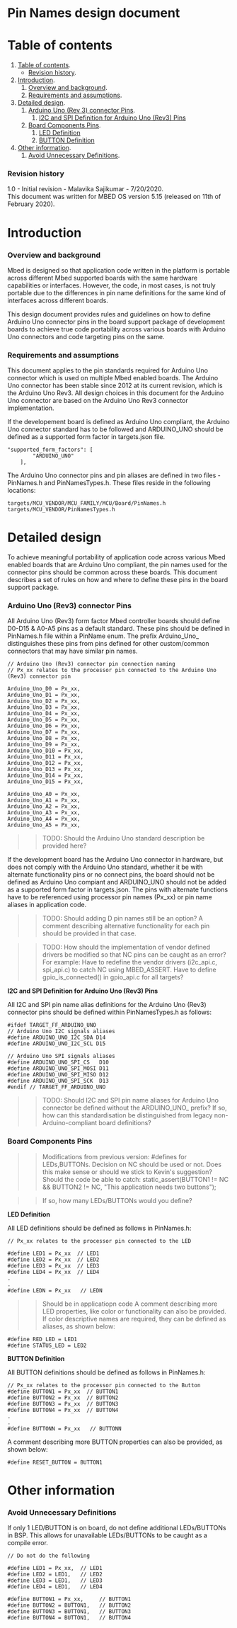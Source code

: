 # Pin Names design document

# Table of contents

1. [Table of contents](#table-of-contents).
    * [Revision history](#revision-history).
1. [Introduction](#introduction).
    1. [Overview and background](#overview-and-background).
    1. [Requirements and assumptions](#requirements-and-assumptions).
1. [Detailed design](#detailed-design).
    1. [Arduino Uno (Rev 3) connector Pins](#arduino-uno-rev-3-connector-pins).
        1. [I2C and SPI Definition for Arduino Uno (Rev3) Pins](#i2c-definition-for-arduino-uno-rev3-pins)
    1. [Board Components Pins](#board-components-pins).
        1. [LED Definition](#led-definition)
        1. [BUTTON Definition](#button-definition)
1. [Other information](#other-information).
    1. [Avoid Unnecessary Definitions](#avoid-unnecessary-definitions).


### Revision history

1.0 - Initial revision - Malavika Sajikumar - 7/20/2020.  
This document was written for MBED OS version 5.15 (released on 11th of February 2020).

# Introduction

### Overview and background

Mbed is designed so that application code written in the platform is portable across different Mbed supported boards with the same hardware capabilities or interfaces. However, the code, in most cases, is not truly portable due to the differences in pin name definitions for the same kind of interfaces across different boards. 

This design document provides rules and guidelines on how to define Arduino Uno connector pins in the board support package of development boards to achieve true code portability across various boards with Arduino Uno connectors and code targeting pins on the same. 

### Requirements and assumptions

This document applies to the pin standards required for Arduino Uno connector which is used on multiple Mbed enabled boards. The Arduino Uno connector has been stable since 2012 at its current revision, which is the Arduino Uno Rev3. All design choices in this document for the Arduino Uno connector are based on the Arduino Uno Rev3 connector implementation.

If the developement board is defined as Arduino Uno compliant, the Arduino Uno connector standard has to be followed and ARDUINO_UNO should be defined as a supported form factor in targets.json file.

    "supported_form_factors": [
            "ARDUINO_UNO"
        ],

The Arduino Uno connector pins and pin aliases are defined in two files - PinNames.h and PinNamesTypes.h. These files reside in the following locations:

    targets/MCU_VENDOR/MCU_FAMILY/MCU/Board/PinNames.h
    targets/MCU_VENDOR/PinNamesTypes.h


# Detailed design

To achieve meaningful portability of application code across various Mbed enabled boards that are Arduino Uno compliant, the pin names used for the connector pins should be common across these boards. This document describes a set of rules on how and where to define these pins in the board support package.

### Arduino Uno (Rev3) connector Pins

All Arduino Uno (Rev3) form factor Mbed controller boards should define D0-D15 & A0-A5 pins as a default standard. These pins should be defined in PinNames.h file within a PinName enum. The prefix Arduino_Uno_ distinguishes these pins from pins defined for other custom/common connectors that may have similar pin names. 

    // Arduino Uno (Rev3) connector pin connection naming  
    // Px_xx relates to the processor pin connected to the Arduino Uno (Rev3) connector pin

    Arduino_Uno_D0 = Px_xx,
    Arduino_Uno_D1 = Px_xx,
    Arduino_Uno_D2 = Px_xx,
    Arduino_Uno_D3 = Px_xx,
    Arduino_Uno_D4 = Px_xx,
    Arduino_Uno_D5 = Px_xx,
    Arduino_Uno_D6 = Px_xx,
    Arduino_Uno_D7 = Px_xx,
    Arduino_Uno_D8 = Px_xx,
    Arduino_Uno_D9 = Px_xx,
    Arduino_Uno_D10 = Px_xx,
    Arduino_Uno_D11 = Px_xx,
    Arduino_Uno_D12 = Px_xx,
    Arduino_Uno_D13 = Px_xx,
    Arduino_Uno_D14 = Px_xx,
    Arduino_Uno_D15 = Px_xx,

    Arduino_Uno_A0 = Px_xx,
    Arduino_Uno_A1 = Px_xx,
    Arduino_Uno_A2 = Px_xx,
    Arduino_Uno_A3 = Px_xx,
    Arduino_Uno_A4 = Px_xx,
    Arduino_Uno_A5 = Px_xx,

>>TODO: Should the Arduino Uno standard description be provided here?

If the development board has the Arduino Uno connector in hardware, but does not comply with the Arduino Uno standard, whether it be with alternate functionality pins or no connect pins, the board should not be defined as Arduino Uno compiant and ARDUINO_UNO should not be added as a supported form factor in targets.json. The pins with alternate functions have to be referenced using processor pin names (Px_xx) or pin name aliases in application code. 

>>TODO: Should adding D pin names still be an option? A comment describing alternative functionality for each pin should be provided in that case. 

>>TODO: How should the implementation of vendor defined drivers be modified so that NC pins can be caught as an error? For example: Have to redefine the vendor drivers (i2c_api.c, spi_api.c) to catch NC using MBED_ASSERT. Have to define gpio_is_connected() in gpio_api.c for all targets?

**I2C and SPI Definition for Arduino Uno (Rev3) Pins**

All I2C and SPI pin name alias definitions for the Arduino Uno (Rev3) connector pins should be defined within PinNamesTypes.h as follows:

    #ifdef TARGET_FF_ARDUINO_UNO
    // Arduino Uno I2C signals aliases
    #define ARDUINO_UNO_I2C_SDA D14
    #define ARDUINO_UNO_I2C_SCL D15

    // Arduino Uno SPI signals aliases
    #define ARDUINO_UNO_SPI_CS   D10
    #define ARDUINO_UNO_SPI_MOSI D11
    #define ARDUINO_UNO_SPI_MISO D12
    #define ARDUINO_UNO_SPI_SCK  D13
    #endif // TARGET_FF_ARDUINO_UNO

>>TODO: Should I2C and SPI pin name aliases for Arduino Uno connector be defined without the ARDUINO_UNO_ prefix? If so, how can this standardisation be distinguished from legacy non-Arduino-compliant board definitions?

### Board Components Pins

>>Modifications from previous version: #defines for LEDs,BUTTONs. Decision on NC should be used or not. 
>>Does this make sense or should we stick to Kevin's suggestion? Should the code be able to catch:
static_assert(BUTTON1 != NC && BUTTON2 != NC, "This application needs two buttons");

>>If so, how many LEDs/BUTTONs would you define?

**LED Definition**

All LED definitions should be defined as follows in PinNames.h:

    // Px_xx relates to the processor pin connected to the LED
    
    #define LED1 = Px_xx  // LED1
    #define LED2 = Px_xx  // LED2  
    #define LED3 = Px_xx  // LED3  
    #define LED4 = Px_xx  // LED4  
    .  
    .  
    #define LEDN = Px_xx   // LEDN

>>Should be in applicatiopn code
A comment describing more LED properties, like color or functionality can also be provided. If color descriptive names are required, they can be defined as aliases, as shown below:

    #define RED_LED = LED1
    #define STATUS_LED = LED2

**BUTTON Definition**

All BUTTON definitions should be defined as follows in PinNames.h:

    // Px_xx relates to the processor pin connected to the Button  
    #define BUTTON1 = Px_xx  // BUTTON1  
    #define BUTTON2 = Px_xx  // BUTTON2  
    #define BUTTON3 = Px_xx  // BUTTON3  
    #define BUTTON4 = Px_xx  // BUTTON4   
    .  
    .  
    #define BUTTONN = Px_xx   // BUTTONN  

A comment describing more BUTTON properties can also be provided, as shown below:

    #define RESET_BUTTON = BUTTON1

# Other information

### Avoid Unnecessary Definitions

If only 1 LED/BUTTON is on board, do not define additional LEDs/BUTTONs in BSP. This allows for unavailable LEDs/BUTTONs to be caught as a compile error.

    // Do not do the following
    
    #define LED1 = Px_xx,  // LED1  
    #define LED2 = LED1,   // LED2  
    #define LED3 = LED1,   // LED3  
    #define LED4 = LED1,   // LED4   
    
    #define BUTTON1 = Px_xx,     // BUTTON1  
    #define BUTTON2 = BUTTON1,   // BUTTON2  
    #define BUTTON3 = BUTTON1,   // BUTTON3  
    #define BUTTON4 = BUTTON1,   // BUTTON4  

